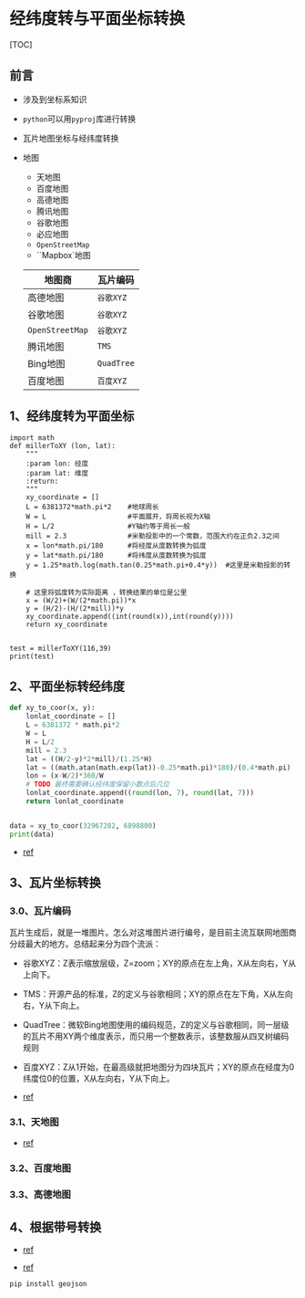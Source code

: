 # 经纬度转与平面坐标转换

[TOC]

## 前言

- 涉及到坐标系知识

- `python`可以用`pyproj`库进行转换

- 瓦片地图坐标与经纬度转换

- 地图

  - 天地图
  - 百度地图
  - 高德地图
  - 腾讯地图
  - 谷歌地图
  - 必应地图
  - `OpenStreetMap`
  - ``Mapbox`地图

  | 地图商          | 瓦片编码   |
  | --------------- | ---------- |
  | 高德地图        | `谷歌XYZ`  |
  | 谷歌地图        | `谷歌XYZ`  |
  | `OpenStreetMap` | `谷歌XYZ`  |
  | 腾讯地图        | `TMS`      |
  | Bing地图        | `QuadTree` |
  | 百度地图        | `百度XYZ`  |

## 1、经纬度转为平面坐标

```
import math
def millerToXY (lon, lat):
    """
    :param lon: 经度
    :param lat: 维度
    :return:
    """
    xy_coordinate = []
    L = 6381372*math.pi*2    #地球周长
    W = L                    #平面展开，将周长视为X轴
    H = L/2                  #Y轴约等于周长一般
    mill = 2.3               #米勒投影中的一个常数，范围大约在正负2.3之间  
    x = lon*math.pi/180      #将经度从度数转换为弧度
    y = lat*math.pi/180      #将纬度从度数转换为弧度 
    y = 1.25*math.log(math.tan(0.25*math.pi+0.4*y))  #这里是米勒投影的转换 
    
    # 这里将弧度转为实际距离 ，转换结果的单位是公里
    x = (W/2)+(W/(2*math.pi))*x
    y = (H/2)-(H/(2*mill))*y
    xy_coordinate.append((int(round(x)),int(round(y))))
    return xy_coordinate


test = millerToXY(116,39)
print(test)
```



## 2、平面坐标转经纬度

```python
def xy_to_coor(x, y):
    lonlat_coordinate = []
    L = 6381372 * math.pi*2
    W = L
    H = L/2
    mill = 2.3
    lat = ((H/2-y)*2*mill)/(1.25*H)
    lat = ((math.atan(math.exp(lat))-0.25*math.pi)*180)/(0.4*math.pi)
    lon = (x-W/2)*360/W
    # TODO 最终需要确认经纬度保留小数点后几位
    lonlat_coordinate.append((round(lon, 7), round(lat, 7)))
    return lonlat_coordinate


data = xy_to_coor(32967282, 6898800)
print(data)
```

- [ref](https://www.520pf.cn/article/195.html)



## 3、瓦片坐标转换

### 3.0、瓦片编码

瓦片生成后，就是一堆图片。怎么对这堆图片进行编号，是目前主流互联网地图商分歧最大的地方。总结起来分为四个流派：

- 谷歌XYZ：Z表示缩放层级，Z=zoom；XY的原点在左上角，X从左向右，Y从上向下。

- TMS：开源产品的标准，Z的定义与谷歌相同；XY的原点在左下角，X从左向右，Y从下向上。

- QuadTree：微软Bing地图使用的编码规范，Z的定义与谷歌相同，同一层级的瓦片不用XY两个维度表示，而只用一个整数表示，该整数服从四叉树编码规则

- 百度XYZ：Z从1开始，在最高级就把地图分为四块瓦片；XY的原点在经度为0纬度位0的位置，X从左向右，Y从下向上。

  

- [ref](https://www.biaodianfu.com/coordinates-tile.html)

### 3.1、天地图

- [ref](https://www.cnblogs.com/liweis/p/9752634.html)

### 3.2、百度地图

### 3.3、高德地图



## 4、根据带号转换







- [ref](http://www.360doc.com/content/19/0924/14/7669533_862936375.shtml)

- [ref](https://www.osgeo.cn/pygis/index.html)

```
pip install geojson
```

